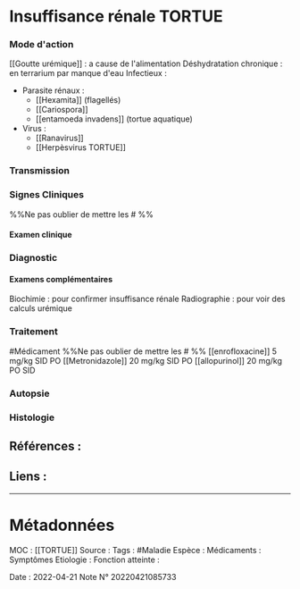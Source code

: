 # Insuffisance rénale TORTUE
### Mode d'action
[[Goutte urémique]] : a cause de l'alimentation
Déshydratation chronique : en terrarium par manque d'eau
Infectieux :
- Parasite rénaux :
	- [[Hexamita]] (flagellés)
	- [[Cariospora]]
	- [[entamoeda invadens]] (tortue aquatique)
- Virus :
	- [[Ranavirus]]
	- [[Herpèsvirus TORTUE]]

### Transmission
### Signes Cliniques
%%Ne pas oublier de mettre les # %%
#### Examen clinique
### Diagnostic
#### Examens complémentaires
Biochimie : pour confirmer insuffisance rénale 
Radiographie : pour voir des calculs urémique

### Traitement
#Médicament 
%%Ne pas oublier de mettre les # %%
[[enrofloxacine]] 5 mg/kg SID PO
[[Metronidazole]] 20 mg/kg SID PO
[[allopurinol]] 20 mg/kg PO SID
 
### Autopsie
### Histologie

## Références :
>
 

## Liens :



***

# Métadonnées
MOC : [[TORTUE]]
Source :
Tags : #Maladie 
	Espèce :
	Médicaments :
	Symptômes
	Etiologie :
	Fonction atteinte :
	
Date : 2022-04-21
Note N° 20220421085733